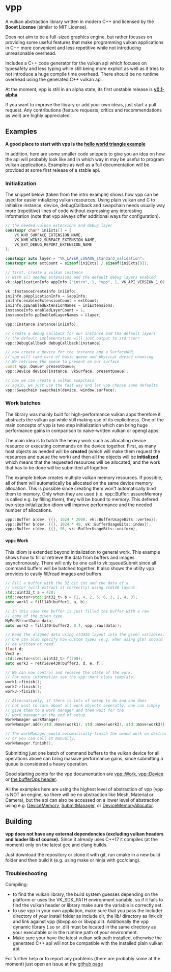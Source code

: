 vpp
===

A vulkan abstraction library written in modern C++ and licensed by
the __Boost License__ (similar to MIT License).

Does not aim to be a full-sized graphics engine, but rather focuses on
providing some useful features that make programming vulkan applications in
C++ more convenient and less repetitive while not introducing unreasonable overhead.

Includes a C++ code generator for the vulkan api which focuses on typesafety and less typing
while still being more explicit as well as it tries to not introduce a huge compile time overhead.
There should be no runtime overhead using the generated C++ vulkan api.

At the moment, vpp is still in an alpha state, its first unstable release
is __[v0.1-alpha](https://github.com/nyorain/vpp/releases)__

If you want to improve the library or add your own ideas, just start a pull request.
Any contributions (feature requests, critics and recommendations as well)
are highly appreciated.

## Examples

__A good place to start with vpp is the [hello world triangle
example](doc/examples/intro.cpp)__

In addition, here are some smaller code snippets to give you an idea on how the
api will probably look like and in which way in may be useful to program vulkan applications.
Examples as well as a full documentation will be provided at some first release of a stable api.

### Initialization

The snippet below (taken from the intro example) shows how vpp can be used for easier
intializing vulkan resources. Using plain vulkan and C to initialize instance, device,
debugCallback and swapchain needs usually way more (repetitive) lines of code without
expressing any interesting information (note that vpp always offer additional ways for
configuration).

```cpp
// the needed vulkan extensions and debug layer
constexpr char* iniExts[] = {
	VK_KHR_SURFACE_EXTENSION_NAME,
	VK_KHR_WIN32_SURFACE_EXTENSION_NAME,
	VK_EXT_DEBUG_REPORT_EXTENSION_NAME
};

constexpr auto layer = "VK_LAYER_LUNARG_standard_validation";
constexpr auto extCount = sizeof(iniExts) / sizeof(iniExts[0]);

// first, create a vulkan instance
// with all needed extensions and the default debug layers enabled
vk::ApplicationInfo appInfo ("intro", 1, "vpp", 1, VK_API_VERSION_1_0);

vk::InstanceCreateInfo iniInfo;
iniInfo.pApplicationInfo = &appInfo;
iniInfo.enabledExtensionCount = extCount;
iniInfo.ppEnabledExtensionNames = iniExtensions;
instanceInfo.enabledLayerCount = 1;
instanceInfo.ppEnabledLayerNames = &layer;

vpp::Instance instance(iniInfo);

// create a debug callback for our instance and the default layers
// the default implementation will just output to std::cerr
vpp::DebugCallback debugCallback(instance);

// now create a device for the instance and a SurfaceKHR.
// vpp will take care of basic queue and physical device choosing
// We retrieve the queue to present on our surface
const vpp::Queue* presentQueue;
vpp::Device device(instance, vkSurface, presentQueue);

// now we can create a vulkan swapchain
// again, we just use the fast way and let vpp choose sane defaults
vpp::Swapchain swapchain(device, window.surface);
```

### Work batches

The library was mainly built for high-performance vulkan apps therefore it abstracts the
vulkan api while still making use of its explicitness. One of the main concepts of vpp is two step
initialization which can bring huge performance gains in comparison to
naive-written vulkan or opengl apps.

The main idea is to batch the heavy work such as allocating device resource or executing commands
on the device together.
First, as many host objects as needed will be __created__ (which will make them
request the resources and queue the work) and then all the objects will be __initialized__
which means that the requested resources will be allocated, and the work that has to be
done will be submitted all together.

The example below creates multiple vulkan memory resources.
If possible, all of them will automatically be allocated on the same device memory allocation.
This is possible since creating them won't automatically bind them to memory.
Only when they are
used (i.e. vpp::Buffer::assureMemory is called e.g. by filling them), they will
be bound to memory. This defered two-step initialization idiom will improve
performance and the needed number of allocations.

```cpp
vpp::Buffer a(dev, {{}, 1024 * 2000, vk::BufferUsageBits::vertex});
vpp::Buffer b(dev, {{}, 1024 * 48, vk::BufferUsageBits::index});
vpp::Buffer c(dev, {{}, 96, vk::BufferUsageBits::uniform},
```

#### vpp::Work

This idiom is extended beyond initialization to general work.
This example shows how to fill or retrieve the data from buffers and images asynchronously.
There will only be one call to vk::queueSubmit since all command buffers will be batched
together. It also shows the utility vpp provides to easily fill/read images and buffers.

```cpp
// Fill a buffer with the 32 bit int and the data of a
// vector (will extract it correctly) using std140 layout.
std::uint32_t a = 420;
std::vector<std::int32_t> b = {1, 4, 2, 5, 6, 3, 2, 4, 3};
auto work1 = fill140(buffer1, a, b);

// In this case the buffer is just filled the buffer with a raw
// copy of the given type.
MyPodStructData data;
auto work2 = fill140(buffer2, 0.f, vpp::raw(data));

// Read the aligned data using std430 layout into the given variables.
// One can also specify how custom types (e.g. when using glm) should
// be written or read.
float d;
Vec2 e;
std::vector<std::uint32_t> f(200);
auto work3 = retrieve430(buffer3, d, e, f);

// We can now control and receive the state of the work.
// For more information see the vpp::Work class template.
work1->finish();
work2->finish();
work3->finish();

// Alternatively, if there is lots of setup to do and one does
// not want to care about all work objects seperatly, one can simply
// give them to a work manager and then wait for the
// work manager at the end of setup.
WorkManager workManager;
workManager.add({std::move(work1), std::move(work2), std::move(work3)});

// The workManager would automatically finish the owned work on destruction
// or you can call it manually.
workManager.finish();
```

Submitting just one batch of command buffers to the vulkan device for all operations
above can bring massive performance gains, since submitting a queue is considered
a heavy operation.

Good starting points for the vpp documentation are
[vpp::Work](include/vpp/work.hpp), [vpp::Device](include/vpp/device.hpp) or
[the bufferOps header](include/vpp/bufferOps.hpp).

All the examples here are using the highest level of abstraction of vpp (vpp is
NOT an engine, so there will be no abstraction like Mesh, Material or Camera), but the api
can also be accessed on a lower level of abstraction using e.g.
[DeviceMemory](include/vpp/memory.hpp),
[SubmitManager](include/vpp/submit.hpp), or
[DeviceMemoryAllocator](include/vpp/allocator.hpp).

## Building
__vpp does not have any external dependencies (excluding vulkan headers and loader lib of course).__
Since it already uses C++17 it compiles (at the moment) only on the latest gcc and clang
builds.

Just download the repository or clone it with git, run cmake in a
new build folder and then build it (e.g. using make or ninja with gcc/clang).

### Troubleshooting

Compiling:
* to find the vulkan library, the build system guesses depending on the platform or uses the
VK_SDK_PATH environment variable, so if it fails to find the vulkan header or library make
sure the variable is correctly set.
* to use vpp in your own appliation, make sure that you pass the include/ directory of your install
folder as include dir, the lib/ directory as link dir and link
against vpp (libvpp.so or libvpp.dll). Additionally the vpp dynamic library (.so or .dll)
must be located in the same directory as your executable or in the runtime path
of your environment.
* Make sure your have the latest vulkan sdk path installed, otherwise the generated C++ api will
not be compatible with the installed plain vulkan api.

For further help or to report any problems (there are probably some at the moment) just
open an issue at the [github page](https://github.com/nyorain/vpp)
